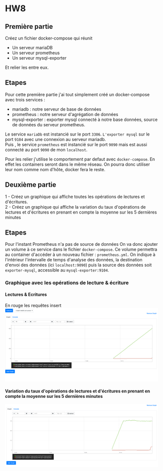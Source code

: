 # HW8

## Première partie

Créez un fichier docker-compose qui réunit

- Un serveur mariaDB
- Un serveur prometheus
- Un serveur mysql-exporter

Et relier les entre eux.

## Etapes

Pour cette première partie j'ai tout simplement créé un docker-compose avec trois services :

- mariadb : notre serveur de base de données
- prometheus : notre serveur d'agrégation de données
- mysql-exporter : exporter mysql connecté à notre base données, source de données du serveur prometheus.

Le service `mariaDb` est instancié sur le port `3306`.
 `L'exporter mysql` sur le port `9104` avec une connexion au serveur mariadb.  
Puis , le service `prometheus` est instancié sur le port `9090` mais est aussi connecté au port `9090` de mon `localhost`.

Pour les relier j'utilise le comportement par defaut avec `docker-compose`.
En effet les containers seront dans le même réseau.
On pourra donc utiliser leur nom comme nom d'hôte, docker fera le reste.

## Deuxième partie

1 - Créez un graphique qui affiche toutes les opérations de lectures et d'écritures.  
2 - Créez un graphique qui affiche la variation du taux d'opérations de lectures et d'écritures en prenant en compte la moyenne sur les 5 dernières minutes

## Etapes

Pour l'instant Prometheus n'a pas de source de données
On va donc ajouter un volume à ce service dans le fichier `docker-compose`.
Ce volume permettra au container d'accéder à un nouveau fichier : `prometheus.yml`.
On indique à l'intérieur l'intervalle de temps d'analyse des données, la destination d'envoi des données (ici  `localhost:9090`) puis la source des données soit `exporter-mysql`, accessible au `mysql-exporter:9104`.

### Graphique avec les opérations de lecture & écriture

#### Lectures & Ecritures

En rouge les requêtes insert
![Lectures & Ecritures](./images/rw.png?raw=true)

#### Variation du taux d'opérations de lectures et d'écritures en prenant en compte la moyenne sur les 5 dernières minutes

![variation du taux d'opérations de lectures et d'écritures (moyenne de 5min)](./images/mean.png?raw=true)
